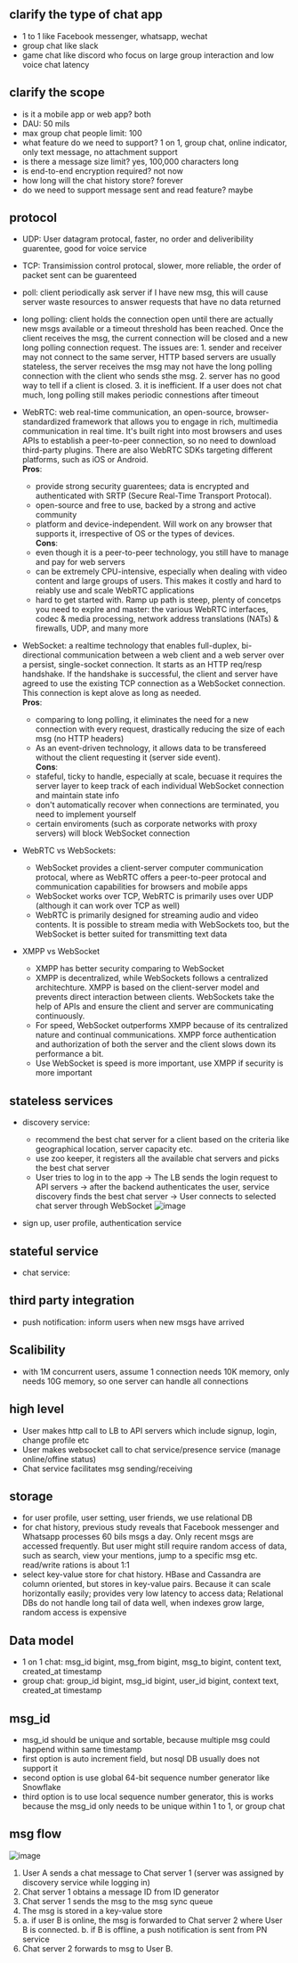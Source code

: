 ## clarify the type of chat app
* 1 to 1 like Facebook messenger, whatsapp, wechat
* group chat like slack
* game chat like discord who focus on large group interaction and low voice chat latency

## clarify the scope
* is it a mobile app or web app? both
* DAU: 50 mils
* max group chat people limit: 100
* what feature do we need to support? 1 on 1, group chat, online indicator, only text message, no attachment support
* is there a message size limit? yes, 100,000 characters long
* is end-to-end encryption required? not now
* how long will the chat history store? forever
* do we need to support message sent and read feature? maybe

## protocol
* UDP: User datagram protocal, faster, no order and deliveribility guarentee, good for voice service
* TCP: Transimission control protocal, slower, more reliable, the order of packet sent can be guarenteed
* poll: client periodically ask server if I have new msg, this will cause server waste resources to answer requests that have no data returned
* long polling: client holds the connection open until there are actually new msgs available or a timeout threshold has been reached. Once the client receives the msg, the current connection will be closed and a new long polling connection request. The issues are: 1. sender and receiver may not connect to the same server, HTTP based servers are usually stateless, the server receives the msg may not have the long polling connection with the client who sends sthe msg. 2. server has no good way to tell if a client is closed. 3. it is inefficient. If a user does not chat much, long polling still makes periodic connestions after timeout
* WebRTC: web real-time communication, an open-source, browser-standardized framework that allows you to engage in rich, multimedia communication in real time. It's built right into most browsers and uses APIs to establish a peer-to-peer connection, so no need to download third-party plugins. There are also WebRTC SDKs targeting different platforms, such as iOS or Android.  
  **Pros**:  
  * provide strong security guarentees; data is encrypted and authenticated with SRTP (Secure Real-Time Transport Protocal). 
  * open-source and free to use, backed by a strong and active community
  * platform and device-independent. Will work on any browser that supports it, irrespective of OS or the types of devices.  
 **Cons**:
  * even though it is a peer-to-peer technology, you still have to manage and pay for web servers
  * can be extremely CPU-intensive, especially when dealing with video content and large groups of users. This makes it costly and hard to reiably use and scale WebRTC applications
  * hard to get started with. Ramp up path is steep, plenty of concetps you need to explre and master: the various WebRTC interfaces, codec & media processing, network address translations (NATs) & firewalls, UDP, and many more

* WebSocket: a realtime technology that enables full-duplex, bi-directional communication between a web client and a web server over a persist, single-socket connection. It starts as an HTTP req/resp handshake. If the handshake is successful, the client and server have agreed to use the existing TCP connection as a WebSocket connection. This connection is kept alove as long as needed.  
  **Pros**:
  * comparing to long polling, it eliminates the need for a new connection with every request, drastically reducing the size of each msg (no HTTP headers)
  * As an event-driven technology, it allows data to be transfereed without the client requesting it (server side event).  
  **Cons**:
  * stafeful, ticky to handle, especially at scale, becuase it requires the server layer to keep track of each individual WebSocket connection and maintain state info
  * don't automatically recover when connections are terminated, you need to implement yourself
  * certain enviroments (such as corporate networks with proxy servers) will block WebSocket connection
* WebRTC vs WebSockets:
  * WebSocket provides a client-server computer communication protocal, where as WebRTC offers a peer-to-peer protocal and communication capabilities for browsers and mobile apps
  * WebSocket works over TCP, WebRTC is primarily uses over UDP (although it can work over TCP as well)
  * WebRTC is primarily designed for streaming audio and video contents. It is possible to stream media with WebSockets too, but the WebSocket is better suited for transmitting text data
* XMPP vs WebSocket
  * XMPP has better security comparing to WebSocket
  * XMPP is decentralized, while WebSockets follows a centralized architechture. XMPP is based on the client-server model and prevents direct interaction between clients. WebSockets take the help of APIs and ensure the client and server are communicating continuously.
  * For speed, WebSocket outperforms XMPP because of its centralized nature and continual communications. XMPP force authentication and authorization of both the server and the client slows down its performance a bit.
  * Use WebSocket is speed is more important, use XMPP if security is more important
## stateless services
* discovery service: 
  * recommend the best chat server for a client based on the criteria like geographical location, server capacity etc. 
  * use zoo keeper, it registers all the available chat servers and picks the best chat server
  * User tries to log in to the app -> The LB sends the login request to API servers -> after the backend authenticates the user, service discovery finds the best chat server -> User connects to selected chat server through WebSocket
![image](https://user-images.githubusercontent.com/68412871/201559921-a624737e-695b-42cf-aab9-780ce505a85f.png)

* sign up, user profile, authentication service
## stateful service
* chat service:
## third party integration
* push notification: inform users when new msgs have arrived
## Scalibility
* with 1M concurrent users, assume 1 connection needs 10K memory, only needs 10G memory, so one server can handle all connections
## high level
* User makes http call to LB to API servers which include signup, login, change profile etc
* User makes websocket call to chat service/presence service (manage online/offine status)
* Chat service facilitates msg sending/receiving
## storage
* for user profile, user setting, user friends, we use relational DB
* for chat history, previous study reveals that Facebook messenger and Whatsapp processes 60 bils msgs a day. Only recent msgs are accessed frequently. But user might still require random access of data, such as search, view your mentions, jump to a specific msg etc. read/write rations is about 1:1
* select key-value store for chat history. HBase and Cassandra are column oriented, but stores in key-value pairs. Because it can scale horizontally easily; provides very low latency to access data; Relational DBs do not handle long tail of data well, when indexes grow large, random access is expensive
## Data model
* 1 on 1 chat: msg_id bigint, msg_from bigint, msg_to bigint, content text, created_at timestamp
* group chat: group_id bigint, msg_id bigint, user_id bigint, context text, created_at timestamp
## msg_id
* msg_id should be unique and sortable, because multiple msg could happend within same timestamp
* first option is auto increment field, but nosql DB usually does not support it
* second option is use global 64-bit sequence number generator like Snowflake
* third option is to use local sequence number generator, this is works because the msg_id only needs to be unique within 1 to 1, or group chat
## msg flow
![image](https://user-images.githubusercontent.com/68412871/201560089-b25664c3-c567-4b5b-9632-3f9037671723.png)
  1. User A sends a chat message to Chat server 1 (server was assigned by discovery service while logging in)
  2. Chat server 1 obtains a message ID from ID generator
  3. Chat server 1 sends the msg to the msg sync queue
  4. The msg is stored in a key-value store
  5. a. if user B is online, the msg is forwarded to Chat server 2 where User B is connected. b. if B is offline, a push notification is sent from PN service
  6. Chat server 2 forwards to msg to User B.















